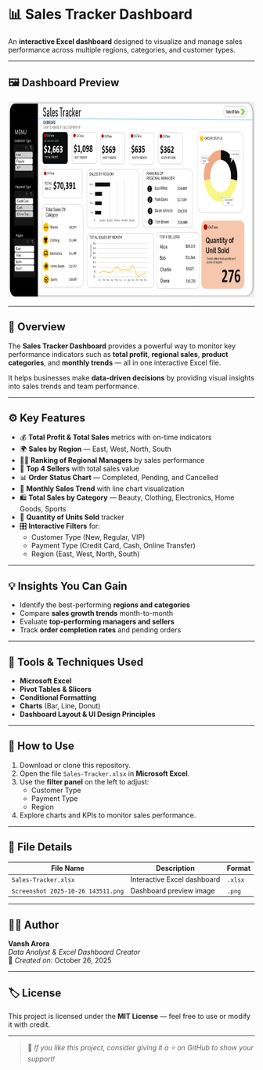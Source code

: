 # 📊 Sales Tracker Dashboard

An **interactive Excel dashboard** designed to visualize and manage sales performance across multiple regions, categories, and customer types.

---

## 🖼️ Dashboard Preview

<img height="400px" src="Screenshot 2025-10-26 143511.png">

---

## 📘 Overview

The **Sales Tracker Dashboard** provides a powerful way to monitor key performance indicators such as **total profit**, **regional sales**, **product categories**, and **monthly trends** — all in one interactive Excel file.

It helps businesses make **data-driven decisions** by providing visual insights into sales trends and team performance.

---

## ⚙️ Key Features

- 💰 **Total Profit & Total Sales** metrics with on-time indicators  
- 🌍 **Sales by Region** — East, West, North, South  
- 🧑‍💼 **Ranking of Regional Managers** by sales performance  
- 🏅 **Top 4 Sellers** with total sales value  
- 📊 **Order Status Chart** — Completed, Pending, and Cancelled  
- 📆 **Monthly Sales Trend** with line chart visualization  
- 🛍️ **Total Sales by Category** — Beauty, Clothing, Electronics, Home Goods, Sports  
- 🔢 **Quantity of Units Sold** tracker  
- 🎛️ **Interactive Filters** for:
  - Customer Type (New, Regular, VIP)  
  - Payment Type (Credit Card, Cash, Online Transfer)  
  - Region (East, West, North, South)

---

## 💡 Insights You Can Gain

- Identify the best-performing **regions and categories**  
- Compare **sales growth trends** month-to-month  
- Evaluate **top-performing managers and sellers**  
- Track **order completion rates** and pending orders  

---

## 🧠 Tools & Techniques Used

- **Microsoft Excel**
- **Pivot Tables & Slicers**
- **Conditional Formatting**
- **Charts** (Bar, Line, Donut)
- **Dashboard Layout & UI Design Principles**

---

## 🚀 How to Use

1. Download or clone this repository.  
2. Open the file `Sales-Tracker.xlsx` in **Microsoft Excel**.  
3. Use the **filter panel** on the left to adjust:
   - Customer Type  
   - Payment Type  
   - Region  
4. Explore charts and KPIs to monitor sales performance.

---

## 📂 File Details

| File Name | Description | Format |
|------------|--------------|---------|
| `Sales-Tracker.xlsx` | Interactive Excel dashboard | `.xlsx` |
| `Screenshot 2025-10-26 143511.png` | Dashboard preview image | `.png` |

---

## 🧑‍💻 Author

**Vansh Arora**  
*Data Analyst & Excel Dashboard Creator*  
📅 *Created on:* October 26, 2025

---

## 🏷️ License

This project is licensed under the **MIT License** — feel free to use or modify it with credit.

---

> 💬 *If you like this project, consider giving it a ⭐ on GitHub to show your support!*

